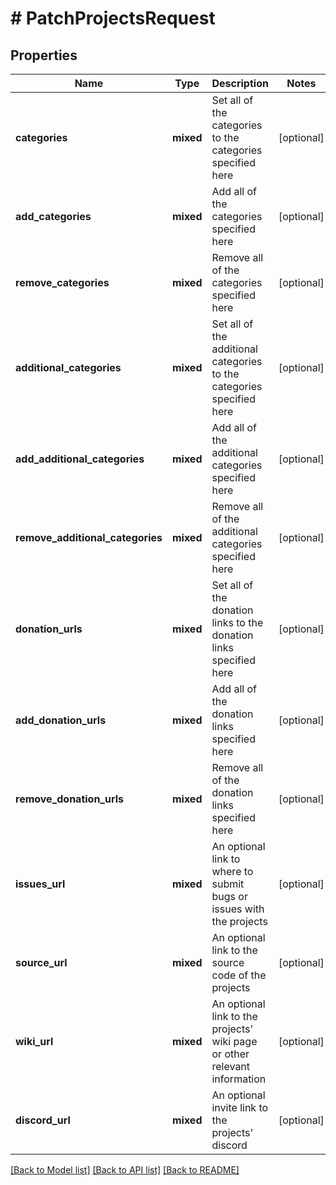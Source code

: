 # # PatchProjectsRequest

## Properties

Name | Type | Description | Notes
------------ | ------------- | ------------- | -------------
**categories** | **mixed** | Set all of the categories to the categories specified here | [optional]
**add_categories** | **mixed** | Add all of the categories specified here | [optional]
**remove_categories** | **mixed** | Remove all of the categories specified here | [optional]
**additional_categories** | **mixed** | Set all of the additional categories to the categories specified here | [optional]
**add_additional_categories** | **mixed** | Add all of the additional categories specified here | [optional]
**remove_additional_categories** | **mixed** | Remove all of the additional categories specified here | [optional]
**donation_urls** | **mixed** | Set all of the donation links to the donation links specified here | [optional]
**add_donation_urls** | **mixed** | Add all of the donation links specified here | [optional]
**remove_donation_urls** | **mixed** | Remove all of the donation links specified here | [optional]
**issues_url** | **mixed** | An optional link to where to submit bugs or issues with the projects | [optional]
**source_url** | **mixed** | An optional link to the source code of the projects | [optional]
**wiki_url** | **mixed** | An optional link to the projects&#39; wiki page or other relevant information | [optional]
**discord_url** | **mixed** | An optional invite link to the projects&#39; discord | [optional]

[[Back to Model list]](../../README.md#models) [[Back to API list]](../../README.md#endpoints) [[Back to README]](../../README.md)
